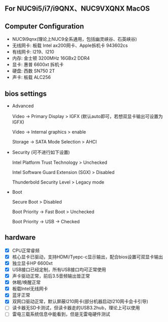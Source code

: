 ## For NUC9i5/i7/i9QNX、NUC9VXQNX MacOS



## Computer Configuration

- NUC9i9qnx(理论上NUC9全系通用，包括幽灵峡谷、石英峡谷)
- 无线网卡: 板载 Intel ax200网卡、Apple拆机卡 943602cs
- 有线网卡: I219、I210
- 内存: 金士顿 3200MHz 16GBx2 DDR4
- 显卡: 惠普 6600xt 拆机卡
- 硬盘: 西数 SN750 2T
- 声卡: 板载 ALC256

## bios settings

- Advanced

  Video -> Primary Display > IGFX (默认auto即可，若想双显卡输出可设置为IGFX)

  Video -> Internal graphics > enable

  Storage -> SATA Mode Selection > AHCI

- Security (可不进行如下设置)

  Intel Platform Trust Technology > Unchecked

  Intel Software Guard Extension (SGX) > Disabled

  Thunderbold Security Level > Legacy mode

- Boot

  Secure Boot > Disabled

  Boot Priority -> Fast Boot > Unchecked

  Boot Priority -> USB -> Checked

## hardware

- [x] CPU正常睿频
- [x] 核心显卡已驱动，支持HDMI/Tyepc-c显示输出，配合bios设置可双显卡输出
- [x]  独立显卡HP 6600xt
- [x]  USB接口已经定制，所有USB接口均可正常使用
- [x]  声卡驱动正常，前后3.5音频输出皆正常
- [x]  休眠/唤醒正常
- [x]  板载Intel无线网卡
- [x]  蓝牙正常
- [x] 双网口驱动正常，默认屏蔽I210网卡(部分机器启动I210网卡会卡引导)
- [ ] 读卡器无SD卡测试，但读卡器走的USB3.2hub，理论上可以使用
- [ ]  雷电三载系统信息中能看到，但是无雷电硬件测试
